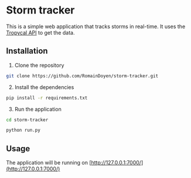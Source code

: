 # Storm tracker

This is a simple web application that tracks storms in real-time. It uses the [Tropycal API](https://tropycal.github.io/tropycal/index.html) to get the data.

## Installation

1. Clone the repository

```bash
git clone https://github.com/RomainDoyen/storm-tracker.git
```

2. Install the dependencies

```bash
pip install -r requirements.txt
```

3. Run the application

```bash
cd storm-tracker
```

```bash	
python run.py
```

## Usage

The application will be running on [http://127.0.0.1:7000/](http://127.0.0.1:7000/)

